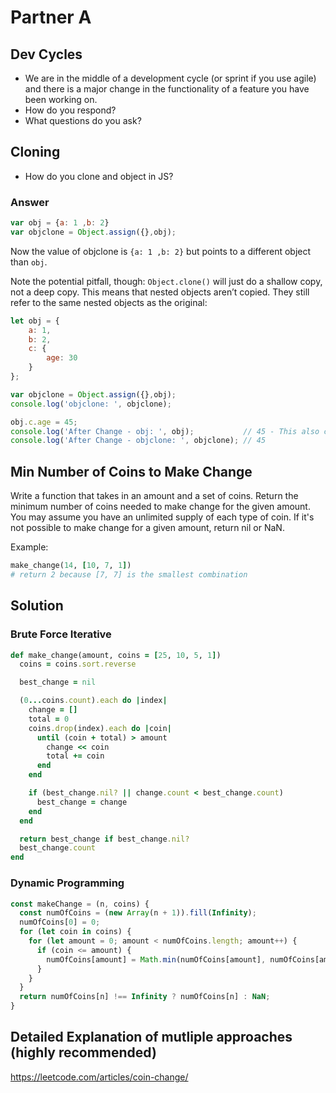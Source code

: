# Partner A

## Dev Cycles
* We are in the middle of a development cycle (or sprint if you use agile) and there is a major change in the functionality of a feature you have been working on.
* How do you respond?
* What questions do you ask?

## Cloning
* How do you clone and object in JS?

### Answer
```javascript
var obj = {a: 1 ,b: 2}
var objclone = Object.assign({},obj);
```

Now the value of objclone is `{a: 1 ,b: 2}` but points to a different object than `obj`.

Note the potential pitfall, though: `Object.clone()` will just do a shallow copy, not a deep copy. This means that nested objects aren’t copied. They still refer to the same nested objects as the original:

```javascript
let obj = {
    a: 1,
    b: 2,
    c: {
        age: 30
    }
};

var objclone = Object.assign({},obj);
console.log('objclone: ', objclone);

obj.c.age = 45;
console.log('After Change - obj: ', obj);           // 45 - This also changes
console.log('After Change - objclone: ', objclone); // 45
```

## Min Number of Coins to Make Change
Write a function that takes in an amount and a set of coins.  Return the minimum number of coins needed to make change for the given amount.  You may assume you have an unlimited supply of each type of coin. If it's not possible to make change for a given amount, return nil or NaN.

Example:
``` ruby
make_change(14, [10, 7, 1])
# return 2 because [7, 7] is the smallest combination
```

## Solution

### Brute Force Iterative
```ruby
def make_change(amount, coins = [25, 10, 5, 1])
  coins = coins.sort.reverse

  best_change = nil

  (0...coins.count).each do |index|
    change = []
    total = 0
    coins.drop(index).each do |coin|
      until (coin + total) > amount
        change << coin    
        total += coin
      end
    end

    if (best_change.nil? || change.count < best_change.count)
      best_change = change
    end
  end

  return best_change if best_change.nil?
  best_change.count
end
```

### Dynamic Programming

```JavaScript
const makeChange = (n, coins) {
  const numOfCoins = (new Array(n + 1)).fill(Infinity);
  numOfCoins[0] = 0;
  for (let coin in coins) {
    for (let amount = 0; amount < numOfCoins.length; amount++) {
      if (coin <= amount) {
        numOfCoins[amount] = Math.min(numOfCoins[amount], numOfCoins[amount - coin] + 1);
      }
    }
  }
  return numOfCoins[n] !== Infinity ? numOfCoins[n] : NaN;
}
```

## Detailed Explanation of mutliple approaches (highly recommended)

https://leetcode.com/articles/coin-change/
